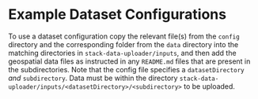 # Example Dataset Configurations

To use a dataset configuration copy the relevant file(s) from the `config` directory and the corresponding folder from the `data` directory into the matching directories in `stack-data-uploader/inputs`, and then add the geospatial data files as instructed in any `README.md` files that are present in the subdirectories. Note that the config file specifies a `datasetDirectory` _and_ `subdirectory`. Data must be within the directory `stack-data-uploader/inputs/<datasetDirectory>/<subdirectory>` to be uploaded.
